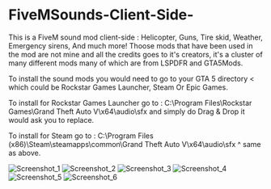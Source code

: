 # FiveMSounds-Client-Side-
This is a FiveM sound mod client-side : Helicopter, Guns, Tire skid, Weather, Emergency sirens, And much more! 
Thoose mods that have been used in the mod are not mine and all the credits goes to it's creators, it's a cluster of many different mods many of which are from LSPDFR and GTA5Mods.

To install the sound mods you would need to go to your GTA 5 directory < which could be Rockstar Games Launcher, Steam Or Epic Games. 

To install for Rockstar Games Launcher go to : C:\Program Files\Rockstar Games\Grand Theft Auto V\x64\audio\sfx and simply do Drag & Drop it would ask you to replace.

To install for Steam go to :  C:\Program Files (x86)\Steam\steamapps\common\Grand Theft Auto V\x64\audio\sfx ^ same as above.

![Screenshot_1](https://user-images.githubusercontent.com/63433225/130836997-aa60ac16-0b71-4c1f-9adb-cb54c102304f.png)
![Screenshot_2](https://user-images.githubusercontent.com/63433225/130836999-33f6b131-b02c-4b65-b919-6c463d5ee663.png)
![Screenshot_3](https://user-images.githubusercontent.com/63433225/130837001-e7fdd68e-453e-4508-abc2-2115ea709869.png)
![Screenshot_4](https://user-images.githubusercontent.com/63433225/130837003-395c4f4d-e50e-421a-a05f-07942e12a629.png)
![Screenshot_5](https://user-images.githubusercontent.com/63433225/130837006-a0081034-8fd7-46c6-8b5e-9b1dce460b52.png)
![Screenshot_6](https://user-images.githubusercontent.com/63433225/130836992-0764a021-ddae-405a-a910-bb082b332f70.png)
